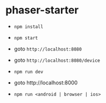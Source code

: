 # phaser-starter

- `npm install`

- `npm start`
- goto `http://localhost:8080`
- goto `http://localhost:8080/device`

- `npm run dev`
- goto http://localhost:8000

- `npm run <android | browser | ios>`
